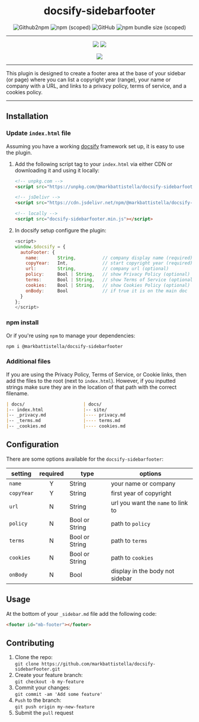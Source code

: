 <div align="center">

# docsify-sidebarfooter

![Github2npm](https://github.com/markbattistella/docsify-sidebarfooter/workflows/gh2npm/badge.svg?event=registry_package) ![npm (scoped)](https://img.shields.io/npm/v/@markbattistella/docsify-sidebarfooter) ![GitHub](https://img.shields.io/github/license/markbattistella/docsify-sidebarfooter) ![npm bundle size (scoped)](https://img.shields.io/bundlephobia/minzip/@markbattistella/docsify-sidebarfooter)

---

[![](https://img.shields.io/badge/%20-@markbattistella-blue?logo=paypal&style=for-the-badge)](https://www.paypal.me/markbattistella/6AUD)
[![](https://img.shields.io/badge/%20-buymeacoffee-black?logo=buy-me-a-coffee&style=for-the-badge)](https://www.buymeacoffee.com/markbattistella)

[![](https://img.shields.io/badge/demo-@markbattistella/docsify--sidebarfooter-1E5749?style=for-the-badge)](https://markbattistella.github.io/docsify-sidebarFooter-docs/)

</div>

---

This plugin is designed to create a footer area at the base of your sidebar (or page) where you can list a copyright year (range), your name or company with a URL, and links to a privacy policy, terms of service, and a cookies policy.

---

## Installation

### Update `index.html` file

Assuming you have a working [docsify](https://docsify.js.org/) framework set up, it is easy to use the plugin.

1. Add the following script tag to your `index.html` via either CDN or downloading it and using it locally:

    ```html
    <!-- unpkg.com -->
    <script src="https://unpkg.com/@markbattistella/docsify-sidebarfooter@latest"></script>

    <!-- jsDelivr -->
    <script src="https://cdn.jsdelivr.net/npm/@markbattistella/docsify-sidebarfooter@latest"></script>

    <!-- locally -->
    <script src="docsify-sidebarfooter.min.js"></script>
    ```

1. In docsify setup configure the plugin:

    ```js
    <script>
    window.$docsify = {
      autoFooter: {
        name:       String,          // company display name (required)
        copyYear:   Int,             // start copyright year (required)
        url:        String,          // company url (optional)
        policy:     Bool | String,   // show Privacy Policy (optional)
        terms:      Bool | String,   // show Terms of Service (optional)
        cookies:    Bool | String,   // show Cookies Policy (optional)
        onBody:     Bool             // if true it is on the main doc
      }
    };
    </script>
    ```

### npm install

Or if you're using `npm` to manage your dependencies:

```sh
npm i @markbattistella/docsify-sidebarfooter
```

### Additional files

If you are using the Privacy Policy, Terms of Service, or Cookie links, then add the files to the root (next to `index.html`). However, if you inputted strings make sure they are in the location of that path with the correct filename.

```md
| docs/                      | docs/
|-- index.html               |-- site/
|-- _privacy.md              |---- privacy.md
|-- _terms.md                |---- terms.md
|-- _cookies.md              |---- cookies.md
```

## Configuration

There are some options available for the `docsify-sidebarfooter`:

| setting    | required | type           | options                            |
|------------|:--------:|----------------|------------------------------------|
| `name`     | Y        | String         | your name or company               |
| `copyYear` | Y        | String         | first year of copyright            |
| `url`      | N        | String         | url you want the `name` to link to |
| `policy`   | N        | Bool or String | path to `policy`                   |
| `terms`    | N        | Bool or String | path to `terms`                    |
| `cookies`  | N        | Bool or String | path to `cookies`                  |
| `onBody` | N      | Bool           | display in the body not sidebar    |

## Usage

At the bottom of your `_sidebar.md` file add the following code:

```html
<footer id="mb-footer"></footer>
```

## Contributing

1. Clone the repo:<br>`git clone https://github.com/markbattistella/docsify-sidebarFooter.git`
2. Create your feature branch:<br>`git checkout -b my-feature`
3. Commit your changes:<br>`git commit -am 'Add some feature'`
4. `Push` to the branch:<br>`git push origin my-new-feature`
5. Submit the `pull` request
